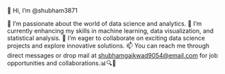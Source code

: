 👋 Hi, I’m @shubham3871

👀 I’m passionate about the world of data science and analytics.
🌱 I’m currently enhancing my skills in machine learning, data visualization, and statistical analysis.
💞️ I’m eager to collaborate on exciting data science projects and explore innovative solutions.
📫 You can reach me through direct messages or drop mail at shubhamgaikwad9054@email.com for job opportunities and collaborations.📊🔍🤝
